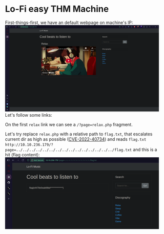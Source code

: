# Lo-Fi easy THM Machine
First-things-first, we have an default webpage on machine's IP:
![](Pasted%20image%2020250530203637.png)
Let's follow some links:

On the first `relax` link we can see a `/?page=relax.php` fragment.

Let's try replace `relax.php` with a relative path to `flag.txt`, that escalates current dir as high as possible ([CVE-2022-40734](https://nvd.nist.gov/vuln/detail/CVE-2022-40734)) and reads `flag.txt`
`http://10.10.236.179/?page=../../../../../../../../../../../../../../../flag.txt`
and this is a hit (flag content):
![](Pasted%20image%2020250530204621.png)